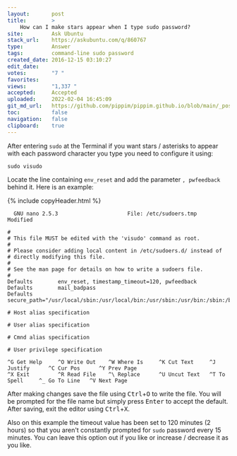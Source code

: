 ```yaml
---
layout:       post
title:        >
    How can I make stars appear when I type sudo password?
site:         Ask Ubuntu
stack_url:    https://askubuntu.com/q/860767
type:         Answer
tags:         command-line sudo password
created_date: 2016-12-15 03:10:27
edit_date:    
votes:        "7 "
favorites:    
views:        "1,337 "
accepted:     Accepted
uploaded:     2022-02-04 16:45:09
git_md_url:   https://github.com/pippim/pippim.github.io/blob/main/_posts/2016/2016-12-15-How-can-I-make-stars-appear-when-I-type-sudo-password_.md
toc:          false
navigation:   false
clipboard:    true
---
```


After entering `sudo` at the Terminal if you want stars / asterisks to appear with each password character you type you need to configure it using:

``` 
sudo visudo
```

Locate the line containing `env_reset` and add the parameter `, pwfeedback` behind it.  Here is an example:

{% include copyHeader.html %}
``` 
  GNU nano 2.5.3                      File: /etc/sudoers.tmp                                          Modified  

#
# This file MUST be edited with the 'visudo' command as root.
#
# Please consider adding local content in /etc/sudoers.d/ instead of
# directly modifying this file.
#
# See the man page for details on how to write a sudoers file.
#
Defaults        env_reset, timestamp_timeout=120, pwfeedback
Defaults        mail_badpass
Defaults        secure_path="/usr/local/sbin:/usr/local/bin:/usr/sbin:/usr/bin:/sbin:/bin:/snap/bin"

# Host alias specification

# User alias specification

# Cmnd alias specification

# User privilege specification

^G Get Help     ^O Write Out    ^W Where Is     ^K Cut Text     ^J Justify      ^C Cur Pos      ^Y Prev Page
^X Exit         ^R Read File    ^\ Replace      ^U Uncut Text   ^T To Spell     ^_ Go To Line   ^V Next Page
```

After making changes save the file using <kbd>Ctrl</kbd>+<kbd>O</kbd> to write the file. You will be prompted for the file name but simply press <kbd>Enter</kbd> to accept the default. After saving, exit the editor using <kbd>Ctrl</kbd>+<kbd>X</kbd>.

Also on this example the timeout value has been set to 120 minutes (2 hours) so that you aren't constantly prompted for `sudo` password every 15 minutes. You can leave this option out if you like or increase / decrease it as you like.
